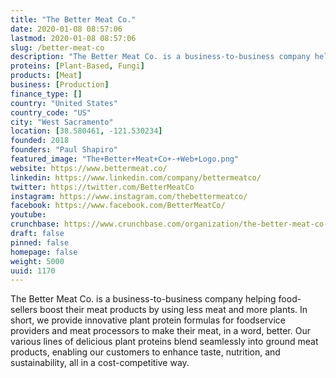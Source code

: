 ```yaml
---
title: "The Better Meat Co."
date: 2020-01-08 08:57:06
lastmod: 2020-01-08 08:57:06
slug: /better-meat-co
description: "The Better Meat Co. is a business-to-business company helping food-sellers boost their meat products by using less meat and more plants. In short, we provide innovative plant protein formulas for foodservice providers and meat processors to make their meat, in a word, better. Our various lines of delicious plant proteins blend seamlessly into ground meat products, enabling our customers to enhance taste, nutrition, and sustainability, all in a cost-competitive way."
proteins: [Plant-Based, Fungi]
products: [Meat]
business: [Production]
finance_type: []
country: "United States"
country_code: "US"
city: "West Sacramento"
location: [38.580461, -121.530234]
founded: 2018
founders: "Paul Shapiro"
featured_image: "The+Better+Meat+Co+-+Web+Logo.png"
website: https://www.bettermeat.co/
linkedin: https://www.linkedin.com/company/bettermeatco/
twitter: https://twitter.com/BetterMeatCo
instagram: https://www.instagram.com/thebettermeatco/
facebook: https://www.facebook.com/BetterMeatCo/
youtube: 
crunchbase: https://www.crunchbase.com/organization/the-better-meat-co-a6bf
draft: false
pinned: false
homepage: false
weight: 5000
uuid: 1170
---
```

The Better Meat Co. is a business-to-business company helping food-sellers boost their meat products by using less meat and more plants. In short, we provide innovative plant protein formulas for foodservice providers and meat processors to make their meat, in a word, better. Our various lines of delicious plant proteins blend seamlessly into ground meat products, enabling our customers to enhance taste, nutrition, and sustainability, all in a cost-competitive way.

